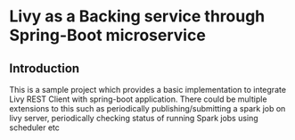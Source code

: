 # Livy as a Backing service through Spring-Boot microservice

## Introduction
This is a sample project which provides a basic implementation to integrate Livy REST Client with spring-boot application.
There could be multiple extensions to this such as periodically publishing/submitting a spark job on livy server, periodically checking status of running Spark jobs using scheduler etc
